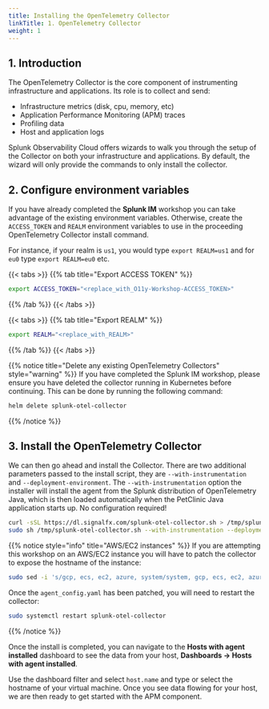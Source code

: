 ```yaml
---
title: Installing the OpenTelemetry Collector
linkTitle: 1. OpenTelemetry Collector
weight: 1
---
```


## 1. Introduction

The OpenTelemetry Collector is the core component of instrumenting infrastructure and applications.  Its role is to collect and send:

* Infrastructure metrics (disk, cpu, memory, etc)
* Application Performance Monitoring (APM) traces
* Profiling data
* Host and application logs

Splunk Observability Cloud offers wizards to walk you through the setup of the Collector on both your infrastructure and applications. By default, the wizard will only provide the commands to only install the collector.

## 2. Configure environment variables

If you have already completed the **Splunk IM** workshop you can take advantage of the existing environment variables. Otherwise, create the `ACCESS_TOKEN` and `REALM` environment variables to use in the proceeding OpenTelemetry Collector install command.

For instance, if your realm is `us1`, you would type `export REALM=us1` and for `eu0` type `export REALM=eu0` etc.

{{< tabs >}}
{{% tab title="Export ACCESS TOKEN" %}}

``` bash
export ACCESS_TOKEN="<replace_with_O11y-Workshop-ACCESS_TOKEN>"
```

{{% /tab %}}
{{< /tabs >}}

{{< tabs >}}
{{% tab title="Export REALM" %}}

``` bash
export REALM="<replace_with_REALM>"
```

{{% /tab %}}
{{< /tabs >}}

{{% notice title="Delete any existing OpenTelemetry Collectors" style="warning" %}}
If you have completed the Splunk IM workshop, please ensure you have deleted the collector running in Kubernetes before continuing. This can be done by running the following command:

``` bash
helm delete splunk-otel-collector
```

{{% /notice %}}

## 3. Install the OpenTelemetry Collector

We can then go ahead and install the Collector. There are two additional parameters passed to the install script, they are `--with-instrumentation` and `--deployment-environment`. The `--with-instrumentation` option the installer will install the agent from the Splunk distribution of OpenTelemetry Java, which is then loaded automatically when the PetClinic Java application starts up. No configuration required!

``` bash
curl -sSL https://dl.signalfx.com/splunk-otel-collector.sh > /tmp/splunk-otel-collector.sh && \
sudo sh /tmp/splunk-otel-collector.sh --with-instrumentation --deployment-environment $(hostname)-petclinic --realm $REALM -- $ACCESS_TOKEN
```

{{% notice style="info" title="AWS/EC2 instances" %}}
If you are attempting this workshop on an AWS/EC2 instance you will have to patch the collector to expose the hostname of the instance:

``` bash
sudo sed -i 's/gcp, ecs, ec2, azure, system/system, gcp, ecs, ec2, azure/g' /etc/otel/collector/agent_config.yaml
```

Once the `agent_config.yaml` has been patched, you will need to restart the collector:

``` bash
sudo systemctl restart splunk-otel-collector
```

{{% /notice %}}

Once the install is completed, you can navigate to the **Hosts with agent installed** dashboard to see the data from your host, **Dashboards → Hosts with agent installed**.

Use the dashboard filter and select `host.name` and type or select the hostname of your virtual machine. Once you see data flowing for your host, we are then ready to get started with the APM component.
